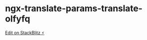 # ngx-translate-params-translate-olfyfq

[Edit on StackBlitz ⚡️](https://stackblitz.com/edit/ngx-translate-params-translate-olfyfq)